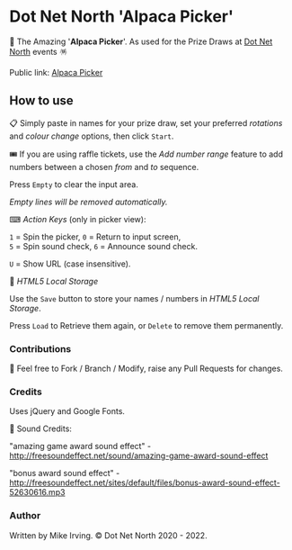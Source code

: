 # Dot Net North 'Alpaca Picker'
🦙 The Amazing '**Alpaca Picker**'. As used for the Prize Draws at [Dot Net North](https://www.meetup.com/DotNetNorth) events 🪅  

Public link: [Alpaca Picker](https://alpacapicker.dotnetnorth.org.uk/)

## How to use

📋 Simply paste in names for your prize draw, set your preferred _rotations_ and _colour change_ options, then click `Start`.

🎟️ If you are using raffle tickets, use the _Add number range_ feature to add numbers between a chosen _from_ and _to_ sequence.

Press `Empty` to clear the input area.

_Empty lines will be removed automatically._  
  

⌨ _Action Keys_ (only in picker view):

`1` = Spin the picker, `0` = Return to input screen,  
`5` = Spin sound check, `6` = Announce sound check.

`U` = Show URL (case insensitive).

💾 _HTML5 Local Storage_

Use the `Save` button to store your names / numbers in _HTML5 Local Storage_.  

Press `Load` to Retrieve them again, or `Delete` to remove them permanently.

### Contributions

🍴 Feel free to Fork / Branch / Modify, raise any Pull Requests for changes.

### Credits

Uses jQuery and Google Fonts.  

🎵 Sound Credits:

"amazing game award sound effect" - http://freesoundeffect.net/sound/amazing-game-award-sound-effect

"bonus award sound effect" - http://freesoundeffect.net/sites/default/files/bonus-award-sound-effect-52630616.mp3

### Author

Written by Mike Irving. © Dot Net North 2020 - 2022.
